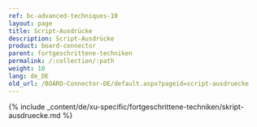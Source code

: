 ```yaml
---
ref: bc-advanced-techniques-10
layout: page
title: Script-Ausdrücke
description: Script-Ausdrücke
product: board-connector
parent: fortgeschrittene-techniken
permalink: /:collection/:path
weight: 10
lang: de_DE
old_url: /BOARD-Connector-DE/default.aspx?pageid=script-ausdruecke
---
```

{% include _content/de/xu-specific/fortgeschrittene-techniken/skript-ausdruecke.md %}
